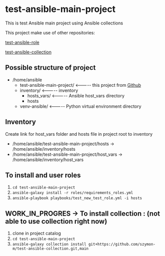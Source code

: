# test-ansible-main-project

This is test Ansible main project using Ansible collections

This project make use of other repositories:

[test-ansible-role](https://github.com/szymon-m/test-ansible-role)

[test-ansible-collection](https://github.com/szymon-m/test-ansible-collection)

## Possible structure of project

- /home/ansible
  - test-ansible-main-project/       <----- this project from [Github](https://github.com/szymon-m/test-ansible-main-project)
  - inventory/                       <----- inventory
    - hosts_vars/                    <----- Ansible host_vars directory
    - hosts
  - venv-ansible/                    <----- Python virtual environment directory

## Inventory

Create link for host_vars folder and hosts file in project root to inventory
- /home/ansible/test-ansible-main-project/hosts -> /home/ansible/inventory/hosts
- /home/ansible/test-ansible-main-project/host_vars -> /home/ansible/inventory/host_vars

## To install and user roles

1. `cd test-ansible-main-project`
2. `ansible-galaxy install -r roles/requirements_roles.yml`
3. `ansible-playbook playbooks/test_new_test_role.yml -i hosts`

## WORK_IN_PROGRES -> To install collection : (not able to use collection right now)

1. clone in project catalog
2. `cd test-ansible-main-project`
3. `ansible-galaxy collection install git+https://github.com/szymon-m/test-ansible-collection.git,main`
